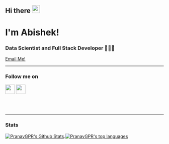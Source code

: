 ## Hi there <img src="https://media.giphy.com/media/hvRJCLFzcasrR4ia7z/giphy.gif" width="25px">

# I'm Abishek!

### Data Scientist and Full Stack Developer 👨🏻‍💻

[Email Me!](mailto:abishekbalaji7.151@gmail.com)
 
 ***

### Follow me on

[<img height="30" src="https://img.shields.io/badge/twitter-%231DA1F2.svg?&style=for-the-badge&logo=twitter&logoColor=white" />][twitter]
[<img height="30" src="https://img.shields.io/badge/linkedin-%230077B5.svg?&style=for-the-badge&logo=linkedin&logoColor=white" />][LinkedIn]

<br />
<br />
<hr />

### Stats
<a href="#stats">
<img align="center" alt="PranavGPR's Github Stats" src="https://gh-readme-stats-jr2zafif6.vercel.app/api?username=abishekbalaji&show_icons=true&count_private=true&theme=tokyonight" />
</a>

<a href="#stats">
<img align="center" alt="PranavGPR's top languages" src="https://gh-readme-stats-jr2zafif6.vercel.app/api/top-langs/?username=abishekbalaji&layout=compact&langs_count=8&theme=tokyonight" />
</a>

[LinkedIn]: https://www.linkedin.com/in/abishek-b-a30a0b19a/
[twitter]: https://twitter.com/abishek151